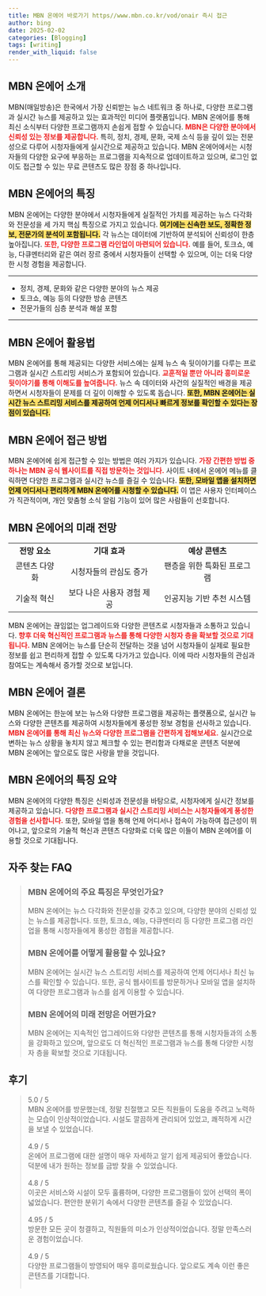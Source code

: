 ```yaml
---
title: MBN 온에어 바로가기 https//www.mbn.co.kr/vod/onair 즉시 접근
author: bing
date: 2025-02-02
categories: [Blogging]
tags: [writing]
render_with_liquid: false
---
```



<h2 id='MBN_온에어_소개'>MBN 온에어 소개</h2>

<p>MBN(매일방송)은 한국에서 가장 신뢰받는 뉴스 네트워크 중 하나로, 다양한 프로그램과 실시간 뉴스를 제공하고 있는 효과적인 미디어 플랫폼입니다. MBN 온에어를 통해 최신 소식부터 다양한 프로그램까지 손쉽게 접할 수 있습니다. <b><span style="color: #ee2323;">MBN은 다양한 분야에서 신뢰성 있는 정보를 제공합니다.</span></b> 특히, 정치, 경제, 문화, 국제 소식 등을 깊이 있는 전문성으로 다루어 시청자들에게 실시간으로 제공하고 있습니다. MBN 온에어에서는 시청자들의 다양한 요구에 부응하는 프로그램을 지속적으로 업데이트하고 있으며, 로그인 없이도 접근할 수 있는 무료 콘텐츠도 많은 장점 중 하나입니다.</p>

<h2 id='MBN_온에어_특징'>MBN 온에어의 특징</h2>

<p>MBN 온에어는 다양한 분야에서 시청자들에게 실질적인 가치를 제공하는 뉴스 다각화와 전문성을 세 가지 핵심 특징으로 가지고 있습니다. <b><span style="background-color: #ffe066;">여기에는 신속한 보도, 정확한 정보, 전문가의 분석이 포함됩니다.</span></b> 각 뉴스는 데이터에 기반하여 분석되어 신뢰성이 한층 높아집니다. <b><span style="color: #ee2323;">또한, 다양한 프로그램 라인업이 마련되어 있습니다.</span></b> 예를 들어, 토크쇼, 예능, 다큐멘터리와 같은 여러 장르 중에서 시청자들이 선택할 수 있으며, 이는 더욱 다양한 시청 경험을 제공합니다.</p>

<hr />

<ul>
    <li>정치, 경제, 문화와 같은 다양한 분야의 뉴스 제공</li>
    <li>토크쇼, 예능 등의 다양한 방송 콘텐츠</li>
    <li>전문가들의 심층 분석과 해설 포함</li>
</ul>

<hr />

<h2 id='MBN_온에어_활용법'>MBN 온에어 활용법</h2>

<p>MBN 온에어를 통해 제공되는 다양한 서비스에는 실제 뉴스 속 뒷이야기를 다루는 프로그램과 실시간 스트리밍 서비스가 포함되어 있습니다. <b><span style="color: #ee2323;">교훈적일 뿐만 아니라 흥미로운 뒷이야기를 통해 이해도를 높여줍니다.</span></b> 뉴스 속 데이터와 사건의 실질적인 배경을 제공하면서 시청자들이 문제를 더 깊이 이해할 수 있도록 돕습니다. <b><span style="background-color: #ffe066;">또한, MBN 온에어는 실시간 뉴스 스트리밍 서비스를 제공하여 언제 어디서나 빠르게 정보를 확인할 수 있다는 장점이 있습니다.</span></b></p>

<h2 id='MBN_온에어_접근방법'>MBN 온에어 접근 방법</h2>

<p>MBN 온에어에 쉽게 접근할 수 있는 방법은 여러 가지가 있습니다. <b><span style="color: #ee2323;">가장 간편한 방법 중 하나는 MBN 공식 웹사이트를 직접 방문하는 것입니다.</span></b> 사이트 내에서 온에어 메뉴를 클릭하면 다양한 프로그램과 실시간 뉴스를 즐길 수 있습니다. <b><span style="background-color: #ffe066;">또한, 모바일 앱을 설치하면 언제 어디서나 편리하게 MBN 온에어를 시청할 수 있습니다.</span></b> 이 앱은 사용자 인터페이스가 직관적이며, 개인 맞춤형 소식 알림 기능이 있어 많은 사람들이 선호합니다.</p>

<h2 id='MBN_온에어의_미래_전망'>MBN 온에어의 미래 전망</h2>

<table>
    <tr>
        <td style="text-align: center; height: 17px;"><b>전망 요소</b></td>
        <td style="text-align: center; height: 17px;"><b>기대 효과</b></td>
        <td style="text-align: center; height: 17px;"><b>예상 콘텐츠</b></td>
    </tr>
    <tr>
        <td style="text-align: center; height: 17px;">콘텐츠 다양화</td>
        <td style="text-align: center; height: 17px;">시청자들의 관심도 증가</td>
        <td style="text-align: center; height: 17px;">팬층을 위한 특화된 프로그램</td>
    </tr>
    <tr>
        <td style="text-align: center; height: 17px;">기술적 혁신</td>
        <td style="text-align: center; height: 17px;">보다 나은 사용자 경험 제공</td>
        <td style="text-align: center; height: 17px;">인공지능 기반 추천 시스템</td>
    </tr>
</table>

<p>MBN 온에어는 끊임없는 업그레이드와 다양한 콘텐츠로 시청자들과 소통하고 있습니다. <b><span style="color: #ee2323;">향후 더욱 혁신적인 프로그램과 뉴스를 통해 다양한 시청자 층을 확보할 것으로 기대됩니다.</span></b> MBN 온에어는 뉴스를 단순히 전달하는 것을 넘어 시청자들이 실제로 필요한 정보를 쉽고 편리하게 접할 수 있도록 다가가고 있습니다. 이에 따라 시청자들의 관심과 참여도는 계속해서 증가할 것으로 보입니다.</p>

<h2 id='MBN_온에어_결론'>MBN 온에어 결론</h2>

<p>MBN 온에어는 한눈에 보는 뉴스와 다양한 프로그램을 제공하는 플랫폼으로, 실시간 뉴스와 다양한 콘텐츠를 제공하여 시청자들에게 풍성한 정보 경험을 선사하고 있습니다. <b><span style="color: #ee2323;">MBN 온에어를 통해 최신 뉴스와 다양한 프로그램을 간편하게 접해보세요.</span></b> 실시간으로 변하는 뉴스 상황을 놓치지 않고 체크할 수 있는 편리함과 다채로운 콘텐츠 덕분에 MBN 온에어는 앞으로도 많은 사랑을 받을 것입니다.</p>

<h2 id='MBN_온에어_특징_요약'>MBN 온에어의 특징 요약</h2>

<p>MBN 온에어의 다양한 특징은 신뢰성과 전문성을 바탕으로, 시청자에게 실시간 정보를 제공하고 있습니다. <b><span style="color: #ee2323;">다양한 프로그램과 실시간 스트리밍 서비스는 시청자들에게 풍성한 경험을 선사합니다.</span></b> 또한, 모바일 앱을 통해 언제 어디서나 접속이 가능하여 접근성이 뛰어나고, 앞으로의 기술적 혁신과 콘텐츠 다양화로 더욱 많은 이들이 MBN 온에어를 이용할 것으로 기대됩니다.</p>


<h2 id='자주_찾는_FAQ'>자주 찾는 FAQ</h2>
<div itemscope="" itemtype="https://schema.org/FAQPage"> 
<blockquote> 
<div itemscope="" itemprop="mainEntity" itemtype="https://schema.org/Question"> 
<h3 itemprop="name">MBN 온에어의 주요 특징은 무엇인가요?</h3> 
<div itemscope="" itemprop="acceptedAnswer" itemtype="https://schema.org/Answer"> 
<span itemprop="text"> 
<p>MBN 온에어는 뉴스 다각화와 전문성을 갖추고 있으며, 다양한 분야의 신뢰성 있는 뉴스를 제공합니다. 또한, 토크쇼, 예능, 다큐멘터리 등 다양한 프로그램 라인업을 통해 시청자들에게 풍성한 경험을 제공합니다.</p> 
</span> 
</div> 
</div> 
<div itemscope="" itemprop="mainEntity" itemtype="https://schema.org/Question"> 
<h3 itemprop="name">MBN 온에어를 어떻게 활용할 수 있나요?</h3> 
<div itemscope="" itemprop="acceptedAnswer" itemtype="https://schema.org/Answer"> 
<span itemprop="text"> 
<p>MBN 온에어는 실시간 뉴스 스트리밍 서비스를 제공하여 언제 어디서나 최신 뉴스를 확인할 수 있습니다. 또한, 공식 웹사이트를 방문하거나 모바일 앱을 설치하여 다양한 프로그램과 뉴스를 쉽게 이용할 수 있습니다.</p> 
</span> 
</div> 
</div> 
<div itemscope="" itemprop="mainEntity" itemtype="https://schema.org/Question"> 
<h3 itemprop="name">MBN 온에어의 미래 전망은 어떤가요?</h3> 
<div itemscope="" itemprop="acceptedAnswer" itemtype="https://schema.org/Answer"> 
<span itemprop="text"> 
<p>MBN 온에어는 지속적인 업그레이드와 다양한 콘텐츠를 통해 시청자들과의 소통을 강화하고 있으며, 앞으로도 더 혁신적인 프로그램과 뉴스를 통해 다양한 시청자 층을 확보할 것으로 기대됩니다.</p> 
</span> 
</div> 
</div> 
</blockquote> 
</div>
<h2 id='후기'>후기</h2>
<div itemscope itemtype="https://schema.org/Product">
  <blockquote>
  <div itemprop="review" itemscope itemtype="https://schema.org/Review">
      <div itemprop="reviewRating" itemscope itemtype="https://schema.org/Rating"> <span itemprop="ratingValue">5.0</span> / <span itemprop="bestRating">5</span> </div>
      <span itemprop="reviewBody">MBN 온에어를 방문했는데, 정말 친절했고 모든 직원들이 도움을 주려고 노력하는 모습이 인상적이었습니다. 시설도 깔끔하게 관리되어 있었고, 쾌적하게 시간을 보낼 수 있었습니다.</span>
  </div>
  <br>
  <div itemprop="review" itemscope itemtype="https://schema.org/Review">
      <div itemprop="reviewRating" itemscope itemtype="https://schema.org/Rating"> <span itemprop="ratingValue">4.9</span> / <span itemprop="bestRating">5</span> </div>
      <span itemprop="reviewBody">온에어 프로그램에 대한 설명이 매우 자세하고 알기 쉽게 제공되어 좋았습니다. 덕분에 내가 원하는 정보를 금방 찾을 수 있었습니다.</span>
  </div>
  <br>
  <div itemprop="review" itemscope itemtype="https://schema.org/Review">
      <div itemprop="reviewRating" itemscope itemtype="https://schema.org/Rating"> <span itemprop="ratingValue">4.8</span> / <span itemprop="bestRating">5</span> </div>
      <span itemprop="reviewBody">이곳은 서비스와 시설이 모두 훌륭하며, 다양한 프로그램들이 있어 선택의 폭이 넓었습니다. 편안한 분위기 속에서 다양한 콘텐츠를 즐길 수 있었습니다.</span>
  </div>
  <br>
  <div itemprop="review" itemscope itemtype="https://schema.org/Review">
      <div itemprop="reviewRating" itemscope itemtype="https://schema.org/Rating"> <span itemprop="ratingValue">4.95</span> / <span itemprop="bestRating">5</span> </div>
      <span itemprop="reviewBody">방문한 모든 곳이 청결하고, 직원들의 미소가 인상적이었습니다. 정말 만족스러운 경험이었습니다.</span>
  </div>
  <br>
  <div itemprop="review" itemscope itemtype="https://schema.org/Review">
      <div itemprop="reviewRating" itemscope itemtype="https://schema.org/Rating"> <span itemprop="ratingValue">4.9</span> / <span itemprop="bestRating">5</span> </div>
      <span itemprop="reviewBody">다양한 프로그램들이 방영되어 매우 흥미로웠습니다. 앞으로도 계속 이런 좋은 콘텐츠를 기대합니다.</span>
  </div>
  <br>
  </blockquote>
</div>
